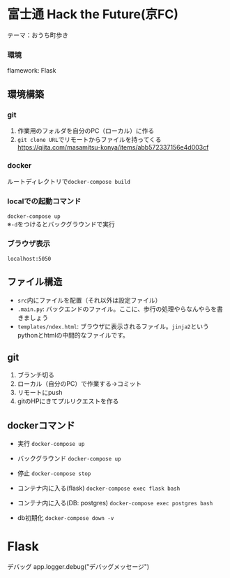# 富士通 Hack the Future(京FC)
テーマ：おうち町歩き

### 環境
flamework: Flask

## 環境構築

### git
1. 作業用のフォルダを自分のPC（ローカル）に作る
2. `git clone URL`でリモートからファイルを持ってくる
https://qiita.com/masamitsu-konya/items/abb572337156e4d003cf

### docker
ルートディレクトリで`docker-compose build`

### localでの起動コマンド
`docker-compose up`  
※`-d`をつけるとバックグラウンドで実行

### ブラウザ表示
`localhost:5050`

## ファイル構造
- `src`内にファイルを配置（それ以外は設定ファイル）
- `.main.py`: バックエンドのファイル。ここに、歩行の処理やらなんやらを書きましょう
- `templates/ndex.html`: ブラウザに表示されるファイル。`jinja2`というpythonとhtmlの中間的なファイルです。

## git
1. ブランチ切る
2. ローカル（自分のPC）で作業する→コミット
3. リモートにpush
4. gitのHPにきてプルリクエストを作る

## dockerコマンド
- 実行
`docker-compose up`

- バックグラウンド
`docker-compose up`

- 停止
`docker-compose stop`

- コンテナ内に入る(flask)
`docker-compose exec flask bash`

- コンテナ内に入る(DB: postgres)
`docker-compose exec postgres bash`

- db初期化
`docker-compose down -v`

# Flask
デバッグ
app.logger.debug("デバッグメッセージ")
